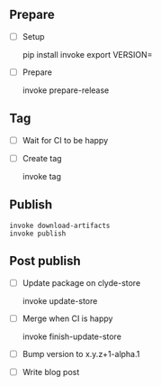 ## Prepare

- [ ] Setup

    pip install invoke
    export VERSION=<the-new-version>

- [ ] Prepare

    invoke prepare-release

## Tag

- [ ] Wait for CI to be happy

- [ ] Create tag

    invoke tag

## Publish

    invoke download-artifacts
    invoke publish

## Post publish

- [ ] Update package on clyde-store

    invoke update-store

- [ ] Merge when CI is happy

    invoke finish-update-store

- [ ] Bump version to x.y.z+1-alpha.1

- [ ] Write blog post

